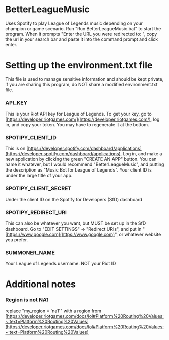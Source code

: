 # BetterLeagueMusic
Uses Spotify to play League of Legends music depending on your champion or game scenario.
Run "Run BetterLeagueMusic.bat" to start the program.
When it prompts "Enter the URL you were redirected to: ", copy the url in your search bar and paste it into the command prompt and click enter.

# Setting up the environment.txt file
This file is used to manage sensitive information and should be kept private, if you are sharing this program, do NOT share a modified environment.txt file.
### API_KEY
This is your Riot API key for League of Legends. To get your key, go to [https://developer.riotgames.com/](https://developer.riotgames.com/), log in, and copy your token. You may have to regenerate it at the bottom.
### SPOTIPY_CLIENT_ID
This is on [https://developer.spotify.com/dashboard/applications](https://developer.spotify.com/dashboard/applications). Log in, and make a new application by clicking the green "CREATE AN APP" button. You can name it whatever, but I would recommend "BetterLeagueMusic", and putting the description as "Music Bot for League of Legends".
Your client ID is under the large title of your app.
### SPOTIPY_CLIENT_SECRET
Under the client ID on the Spotify for Developers (SfD) dashboard
### SPOTIPY_REDIRECT_URI
This can also be whatever you want, but MUST be set up in the SfD dashboard. Go to "EDIT SETTINGS" -> "Redirect URIs", and put in "[https://www.google.com](https://www.google.com)", or whatever website you prefer.
### SUMMONER_NAME
Your League of Legends username. NOT your Riot ID

# Additional notes
### Region is not NA1
replace "my_region = 'na1'" with a region from [https://developer.riotgames.com/docs/lol#Platform%20Routing%20Values:~:text=Platform%20Routing%20Values](https://developer.riotgames.com/docs/lol#Platform%20Routing%20Values:~:text=Platform%20Routing%20Values)
